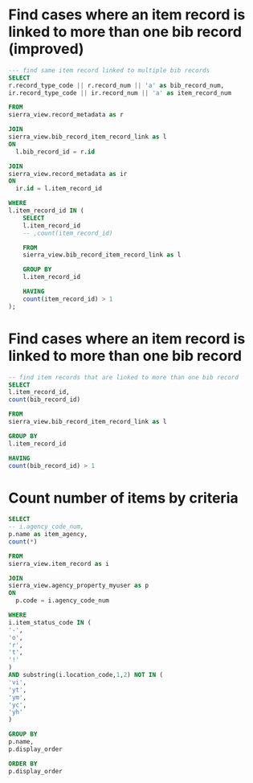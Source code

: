 
# Find cases where an item record is linked to more than one bib record (improved)
```sql
--- find same item record linked to multiple bib records 
SELECT
r.record_type_code || r.record_num || 'a' as bib_record_num,
ir.record_type_code || ir.record_num || 'a' as item_record_num

FROM
sierra_view.record_metadata as r

JOIN
sierra_view.bib_record_item_record_link as l
ON
  l.bib_record_id = r.id

JOIN
sierra_view.record_metadata as ir
ON
  ir.id = l.item_record_id

WHERE
l.item_record_id IN (
	SELECT
	l.item_record_id
	-- ,count(item_record_id)

	FROM
	sierra_view.bib_record_item_record_link as l

	GROUP BY
	l.item_record_id

	HAVING
	count(item_record_id) > 1
);
```

# Find cases where an item record is linked to more than one bib record
```sql
-- find item records that are linked to more than one bib record
SELECT
l.item_record_id,
count(bib_record_id)

FROM
sierra_view.bib_record_item_record_link as l

GROUP BY
l.item_record_id

HAVING
count(bib_record_id) > 1
```


# Count number of items by criteria
```sql
SELECT
-- i.agency_code_num,
p.name as item_agency,
count(*)

FROM
sierra_view.item_record as i

JOIN
sierra_view.agency_property_myuser as p
ON
  p.code = i.agency_code_num

WHERE
i.item_status_code IN (
'-',
'o',
'r',
't',
'!'
)
AND substring(i.location_code,1,2) NOT IN (
'vi',
'yt',
'ym',
'yc',
'yh'
)

GROUP BY
p.name,
p.display_order

ORDER BY
p.display_order
```